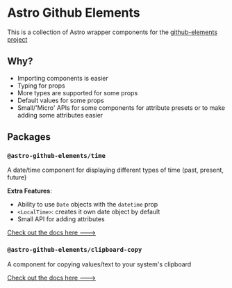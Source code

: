 # Astro Github Elements

This is a collection of Astro wrapper components for the [github-elements project](https://github.com/github/github-elements)

## Why?

- Importing components is easier
- Typing for props
- More types are supported for some props
- Default values for some props
- Small/'Micro' APIs for some components for attribute presets or to make adding some attributes easier

## Packages

### `@astro-github-elements/time`

A date/time component for displaying different types of time (past, present, future)

**Extra Features**:

- Ability to use `Date` objects with the `datetime` prop
- `<LocalTime>`: creates it own date object by default
- Small API for adding attributes

[Check out the docs here --->](/packages/time#readme)

### `@astro-github-elements/clipboard-copy`

A component for copying values/text to your system's clipboard

[Check out the docs here --->](/packages/clipboard-copy#readme)
